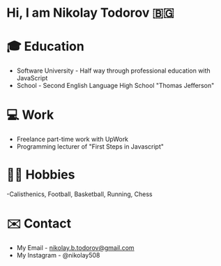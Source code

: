 # Hi, I am Nikolay Todorov 🇧🇬

# 🎓 Education
- Software University - Half way through professional education with JavaScript
- School - Second English Language High School "Thomas Jefferson"

# 💻 Work
- Freelance part-time work with UpWork
- Programming lecturer of "First Steps in Javascript"

# 🏋️‍♂️ Hobbies
-Calisthenics, Football, Basketball, Running, Chess

# ✉️ Contact
- My Email - nikolay.b.todorov@gmail.com
- My Instagram - @nikolay508
